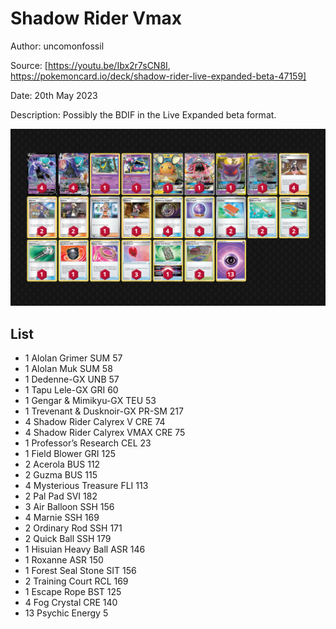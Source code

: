 # Shadow Rider Vmax

Author: uncomonfossil

Source: [https://youtu.be/Ibx2r7sCN8I, https://pokemoncard.io/deck/shadow-rider-live-expanded-beta-47159]

Date: 20th May 2023

Description: Possibly the BDIF in the Live Expanded beta format.

![decklist](../../images/SVI/Shadow%20Rider%20Vmax/1-%20Shadow%20Rider%20Vmax.png)

## List

* 1 Alolan Grimer SUM 57
* 1 Alolan Muk SUM 58
* 1 Dedenne-GX UNB 57
* 1 Tapu Lele-GX GRI 60
* 1 Gengar & Mimikyu-GX TEU 53
* 1 Trevenant & Dusknoir-GX PR-SM 217
* 4 Shadow Rider Calyrex V CRE 74
* 4 Shadow Rider Calyrex VMAX CRE 75
* 1 Professor’s Research CEL 23
* 1 Field Blower GRI 125
* 2 Acerola BUS 112
* 2 Guzma BUS 115
* 4 Mysterious Treasure FLI 113
* 2 Pal Pad SVI 182
* 3 Air Balloon SSH 156
* 4 Marnie SSH 169
* 2 Ordinary Rod SSH 171
* 2 Quick Ball SSH 179
* 1 Hisuian Heavy Ball ASR 146
* 1 Roxanne ASR 150
* 1 Forest Seal Stone SIT 156
* 2 Training Court RCL 169
* 1 Escape Rope BST 125
* 4 Fog Crystal CRE 140
* 13 Psychic Energy 5
